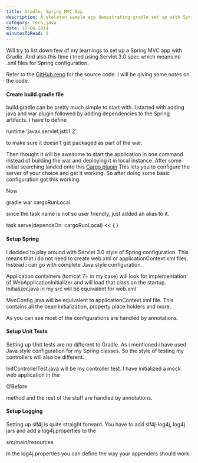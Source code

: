 ```yaml
---
title: Gradle, Spring MVC App.
description: A skeleton sample app demostrating gradle set up with Spring MVC along with basic logging and deployment in tomcat environment.
category: tech,java
date: 15-06-2014
minutesToRead: 3
---
```


Will try to list down few of my learnings to set up a Spring MVC app with Gradle. And also this time i tried using Servlet 3.0 spec which means no .xml files for Spring configuration.

Refer to the [GitHub repo](https://github.com/prasann/GradleSpringApp) for the source code. I will be giving some notes on the code.

#### Create build.gradle file

build.gradle can be pretty much simple to start with. I started with adding java and war plugin followed by adding dependencies to the Spring artifacts. I have to define

runtime 'javax.servlet:jstl:1.2'

to make sure it doesn't get packaged as part of the war.

Then thought it will be awesome to start the application in one command instead of building the war and deploying it in local instance. After some initial searching landed onto this [Cargo plugin](https://github.com/bmuschko/gradle-cargo-plugin) This lets you to configure the server of your choice and get it working. So after doing some basic configuration got this working.

Now

gradle war cargoRunLocal

since the task name is not so user friendly, just added an alias to it.

task serve(dependsOn: cargoRunLocal) << {
}


#### Setup Spring

I decided to play around with Servlet 3.0 style of Spring configuration. This means that i do not need to create web.xml or applicationContext.xml files. Instead i can go with complete Java style configuration.

Application containers (tomcat 7+ in my case) will look for implementation of WebApplicationInitializer and will load that class on the startup. Initializer.java in my src will be equivalent for web.xml

MvcConfig.java will be equivalent to applicationContext.xml file. This contains all the bean initialization, property place holders and more.

As you can see most of the configurations are handled by annotations.

#### Setup Unit Tests

Setting up Unit tests are no different to Gradle. As i mentioned i have used Java style configuration for my Spring classes. So the style of testing my controllers will also be different.

InitControllerTest.java will be my controller test. I have initialized a mock web application in the

@Before

method and the rest of the stuff are handled by annotations.

#### Setup Logging

Setting up slf4j is quite straight forward. You have to add slf4j-log4j, log4j jars and add a log4j.properties to the

src/main/resources

In the log4j.properties you can define the way your appenders should work.
